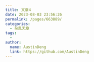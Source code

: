 ```yaml
---
title: 文章4
date: 2023-08-03 23:56:26
permalink: /pages/663889/
categories:
  - 杂乱无章
tags:
  - 
author: 
  name: AustinDeng
  link: https://github.com/AustinDeng
---
```

